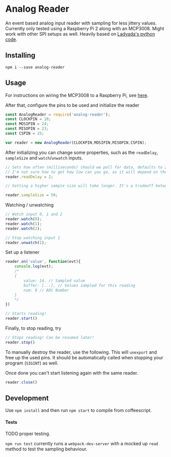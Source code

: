 # Analog Reader

An event based analog input reader with sampling for less jittery values. Currently only tested using a Raspberry Pi 2 along with an MCP3008. Might work with other SPI setups as well. Heavily based on [Ladyada's python code](https://learn.adafruit.com/reading-a-analog-in-and-controlling-audio-volume-with-the-raspberry-pi/script).


## Installing

```
npm i --save analog-reader
```

## Usage

For instructions on wiring the MCP3008 to a Raspberry Pi, see [here](https://learn.adafruit.com/reading-a-analog-in-and-controlling-audio-volume-with-the-raspberry-pi/overview).


After that, configure the pins to be used and initialize the reader

```js
const AnalogReader = require('analog-reader');
const CLOCKPIN = 18;
const MOSIPIN = 24;
const MISOPIN = 23;
const CSPIN = 25;

var reader = new AnalogReader(CLOCKPIN,MOSIPIN,MISOPIN,CSPIN);
```

After initializing you can change some properties, such as the `readDelay`, `sampleSize` and `watch`/`unwatch` inputs.

```js
// Sets how often (milliseconds) should we poll for data, defaults to 2 ms.
// I'm not sure how to get how low can you go, as it will depend on the setup.
reader.readDelay = 2;

// Setting a higher sample size will take longer. It's a tradeoff between accuracy and speed. Defaults to 50.

reader.sampleSize = 50;
```


Watching / unwatching
```js
// Watch input 0, 1 and 2
reader.watch(0);
reader.watch(1);
reader.watch(2);

// Stop watching input 1
reader.unwatch(1);
```

Set up a listener
```js
reader.on('value', function(evt){
	console.log(evt);
	/*
	{
		value: 14, // Sampled value
		buffer: [...], // Values sampled for this reading
		num: 0 // ADC Number
	}
	*/
})

// Starts reading!
reader.start()
```

Finally, to stop reading, try

```js
// Stops reading! Can be resumed later!
reader.stop()
```

To manually destroy the reader, use the following. This will `unexport` and free up the used pins. It should be automatically called when stopping your program (`SIGINT`) as well.

Once done you can't start listening again with the same reader.

```js
reader.close()
```

## Development

Use `npm install` and then run `npm start` to compile from coffeescript.

#### Tests
TODO proper testing.

`npm run test` currently runs a `webpack-dev-server` with a mocked up `read` method to test the sampling behaviour.